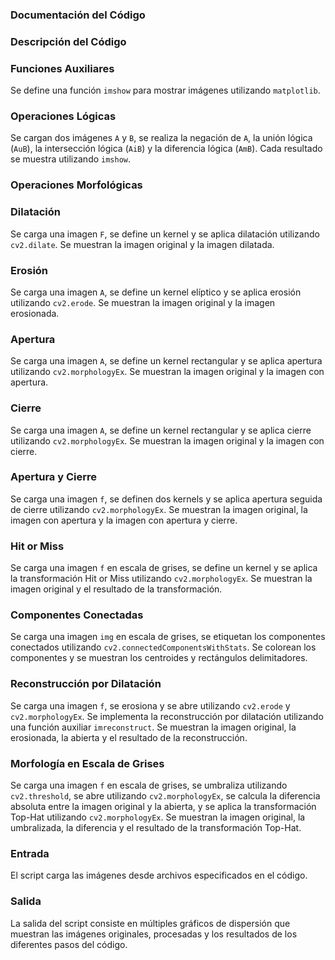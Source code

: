 ### Documentación del Código
### Descripción del Código
### Funciones Auxiliares
Se define una función `imshow` para mostrar imágenes utilizando `matplotlib`.

### Operaciones Lógicas
Se cargan dos imágenes `A` y `B`, se realiza la negación de `A`, la unión lógica (`AuB`), la intersección lógica (`AiB`) y la diferencia lógica (`AmB`). Cada resultado se muestra utilizando `imshow`.

### Operaciones Morfológicas
### Dilatación
Se carga una imagen `F`, se define un kernel y se aplica dilatación utilizando `cv2.dilate`. Se muestran la imagen original y la imagen dilatada.

### Erosión
Se carga una imagen `A`, se define un kernel elíptico y se aplica erosión utilizando `cv2.erode`. Se muestran la imagen original y la imagen erosionada.

### Apertura
Se carga una imagen `A`, se define un kernel rectangular y se aplica apertura utilizando `cv2.morphologyEx`. Se muestran la imagen original y la imagen con apertura.

### Cierre
Se carga una imagen `A`, se define un kernel rectangular y se aplica cierre utilizando `cv2.morphologyEx`. Se muestran la imagen original y la imagen con cierre.

### Apertura y Cierre
Se carga una imagen `f`, se definen dos kernels y se aplica apertura seguida de cierre utilizando `cv2.morphologyEx`. Se muestran la imagen original, la imagen con apertura y la imagen con apertura y cierre.

### Hit or Miss
Se carga una imagen `f` en escala de grises, se define un kernel y se aplica la transformación Hit or Miss utilizando `cv2.morphologyEx`. Se muestran la imagen original y el resultado de la transformación.

### Componentes Conectadas
Se carga una imagen `img` en escala de grises, se etiquetan los componentes conectados utilizando `cv2.connectedComponentsWithStats`. Se colorean los componentes y se muestran los centroides y rectángulos delimitadores.

### Reconstrucción por Dilatación
Se carga una imagen `f`, se erosiona y se abre utilizando `cv2.erode` y `cv2.morphologyEx`. Se implementa la reconstrucción por dilatación utilizando una función auxiliar `imreconstruct`. Se muestran la imagen original, la erosionada, la abierta y el resultado de la reconstrucción.

### Morfología en Escala de Grises
Se carga una imagen `f` en escala de grises, se umbraliza utilizando `cv2.threshold`, se abre utilizando `cv2.morphologyEx`, se calcula la diferencia absoluta entre la imagen original y la abierta, y se aplica la transformación Top-Hat utilizando `cv2.morphologyEx`. Se muestran la imagen original, la umbralizada, la diferencia y el resultado de la transformación Top-Hat.

### Entrada
El script carga las imágenes desde archivos especificados en el código.

### Salida
La salida del script consiste en múltiples gráficos de dispersión que muestran las imágenes originales, procesadas y los resultados de los diferentes pasos del código.
